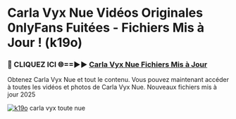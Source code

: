 # Carla Vyx Nue Vidéos Originales 0nlyFans Fuitées - Fichiers Mis à Jour ! (k19o)

<h3>🔴 CLIQUEZ ICI 🌐==►► <a href="https://tinyurl.com/2pmr4ezf" rel="nofollow">Carla Vyx Nue Fichiers Mis à Jour</a></h3>

Obtenez Carla Vyx Nue et tout le contenu. Vous pouvez maintenant accéder à toutes les vidéos et photos de Carla Vyx Nue. Nouveaux fichiers mis à jour 2025

[![k19o](https://i.imgur.com/6SNvagu.gif)](https://tinyurl.com/2pmr4ezf)
carla vyx toute nue